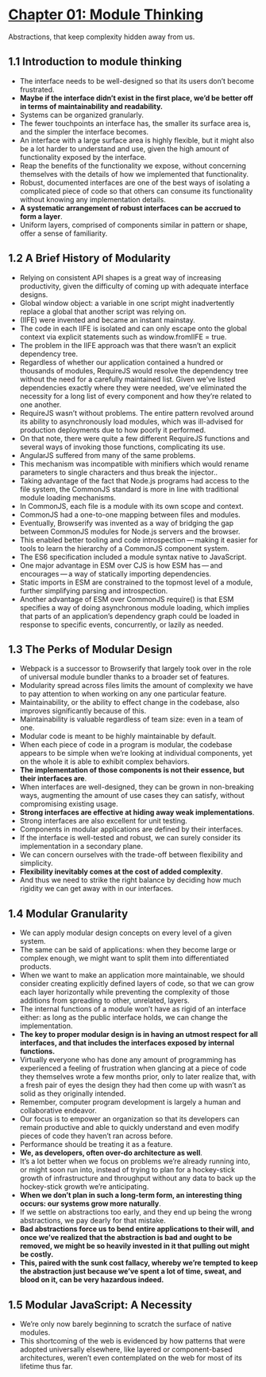 # [Chapter 01: Module Thinking](https://github.com/mjavascript/mastering-modular-javascript/blob/master/chapters/ch01.asciidoc)


Abstractions, that keep complexity hidden away from us.

## 1.1 Introduction to module thinking

- The interface needs to be well-designed so that its users don’t become frustrated.
- **Maybe if the interface didn’t exist in the first place, we’d be better off in terms of maintainability and readability.**
- Systems can be organized granularly.
- The fewer touchpoints an interface has, the smaller its surface area is, and the simpler the interface becomes.
- An interface with a large surface area is highly flexible, but it might also be a lot harder to understand and use, given the high amount of functionality exposed by the interface.
- Reap the benefits of the functionality we expose, without concerning themselves with the details of how we implemented that functionality.
- Robust, documented interfaces are one of the best ways of isolating a complicated piece of code so that others can consume its functionality without knowing any implementation details.
- **A systematic arrangement of robust interfaces can be accrued to form a layer**.
- Uniform layers, comprised of components similar in pattern or shape, offer a sense of familiarity.

## 1.2 A Brief History of Modularity

- Relying on consistent API shapes is a great way of increasing productivity, given the difficulty of coming up with adequate interface designs.
- Global window object: a variable in one script might inadvertently replace a global that another script was relying on.
- (IIFE) were invented and became an instant mainstay.
- The code in each IIFE is isolated and can only escape onto the global context via explicit statements such as window.fromIIFE = true.
- The problem in the IIFE approach was that there wasn’t an explicit dependency tree.
- Regardless of whether our application contained a hundred or thousands of modules, RequireJS would resolve the dependency tree without the need for a carefully maintained list. Given we’ve listed dependencies exactly where they were needed, we’ve eliminated the necessity for a long list of every component and how they’re related to one another.
- RequireJS wasn’t without problems. The entire pattern revolved around its ability to asynchronously load modules, which was ill-advised for production deployments due to how poorly it performed.
- On that note, there were quite a few different RequireJS functions and several ways of invoking those functions, complicating its use.
- AngularJS suffered from many of the same problems.
- This mechanism was incompatible with minifiers which would rename parameters to single characters and thus break the injector..
- Taking advantage of the fact that Node.js programs had access to the file system, the CommonJS standard is more in line with traditional module loading mechanisms.
- In CommonJS, each file is a module with its own scope and context.
- CommonJS had a one-to-one mapping between files and modules.
- Eventually, Browserify was invented as a way of bridging the gap between CommonJS modules for Node.js servers and the browser.
- This enabled better tooling and code introspection — making it easier for tools to learn the hierarchy of a CommonJS component system.
- The ES6 specification included a module syntax native to JavaScript.
- One major advantage in ESM over CJS is how ESM has — and encourages — a way of statically importing dependencies.
- Static imports in ESM are constrained to the topmost level of a module, further simplifying parsing and introspection.
- Another advantage of ESM over CommonJS require() is that ESM specifies a way of doing asynchronous module loading, which implies that parts of an application’s dependency graph could be loaded in response to specific events, concurrently, or lazily as needed.

## 1.3 The Perks of Modular Design

- Webpack is a successor to Browserify that largely took over in the role of universal module bundler thanks to a broader set of features.
- Modularity spread across files limits the amount of complexity we have to pay attention to when working on any one particular feature.
- Maintainability, or the ability to effect change in the codebase, also improves significantly because of this.
- Maintainability is valuable regardless of team size: even in a team of one.
- Modular code is meant to be highly maintainable by default.
- When each piece of code in a program is modular, the codebase appears to be simple when we’re looking at individual components, yet on the whole it is able to exhibit complex behaviors.
- **The implementation of those components is not their essence, but their interfaces are**.
- When interfaces are well-designed, they can be grown in non-breaking ways, augmenting the amount of use cases they can satisfy, without compromising existing usage.
- **Strong interfaces are effective at hiding away weak implementations**.
- Strong interfaces are also excellent for unit testing.
- Components in modular applications are defined by their interfaces.
- If the interface is well-tested and robust, we can surely consider its implementation in a secondary plane.
- We can concern ourselves with the trade-off between flexibility and simplicity.
- **Flexibility inevitably comes at the cost of added complexity**.
- And thus we need to strike the right balance by deciding how much rigidity we can get away with in our interfaces.

## 1.4 Modular Granularity

- We can apply modular design concepts on every level of a given system.
- The same can be said of applications: when they become large or complex enough, we might want to split them into differentiated products.
- When we want to make an application more maintainable, we should consider creating explicitly defined layers of code, so that we can grow each layer horizontally while preventing the complexity of those additions from spreading to other, unrelated, layers.
- The internal functions of a module won’t have as rigid of an interface either: as long as the public interface holds, we can change the implementation.
- **The key to proper modular design is in having an utmost respect for all interfaces, and that includes the interfaces exposed by internal functions.**
- Virtually everyone who has done any amount of programming has experienced a feeling of frustration when glancing at a piece of code they themselves wrote a few months prior, only to later realize that, with a fresh pair of eyes the design they had then come up with wasn’t as solid as they originally intended.
- Remember, computer program development is largely a human and collaborative endeavor.
- Our focus is to empower an organization so that its developers can remain productive and able to quickly understand and even modify pieces of code they haven’t ran across before.
- Performance should be treating it as a feature.
- **We, as developers, often over-do architecture as well**.
- It’s a lot better when we focus on problems we’re already running into, or might soon run into, instead of trying to plan for a hockey-stick growth of infrastructure and throughput without any data to back up the hockey-stick growth we’re anticipating.
- **When we don’t plan in such a long-term form, an interesting thing occurs: our systems grow more naturally**.
- If we settle on abstractions too early, and they end up being the wrong abstractions, we pay dearly for that mistake.
- **Bad abstractions force us to bend entire applications to their will, and once we’ve realized that the abstraction is bad and ought to be removed, we might be so heavily invested in it that pulling out might be costly.**
- **This, paired with the sunk cost fallacy, whereby we’re tempted to keep the abstraction just because we’ve spent a lot of time, sweat, and blood on it, can be very hazardous indeed.**

## 1.5 Modular JavaScript: A Necessity

- We’re only now barely beginning to scratch the surface of native modules.
- This shortcoming of the web is evidenced by how patterns that were adopted universally elsewhere, like layered or component-based architectures, weren’t even contemplated on the web for most of its lifetime thus far.
